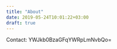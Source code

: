 ```yaml
---
title: "About"
date: 2019-05-24T10:01:22+03:00
draft: true
---
```


Contact: YWJkb0BzaGFqYWRpLmNvbQo=
